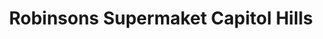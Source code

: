 ---
title: "Robinsons Supermaket Capitol Hills"
url: /quezon-city/robinsons-supermaket-capitol-hills/
shop: supermarket
---